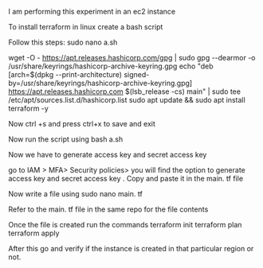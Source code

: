 I am performing this experiment in an  ec2 instance

To install terraform in linux
create a bash script

Follow this steps:
sudo nano a.sh

wget -O - https://apt.releases.hashicorp.com/gpg | sudo gpg --dearmor -o /usr/share/keyrings/hashicorp-archive-keyring.gpg
echo "deb [arch=$(dpkg --print-architecture) signed-by=/usr/share/keyrings/hashicorp-archive-keyring.gpg] https://apt.releases.hashicorp.com $(lsb_release -cs) main" | sudo tee /etc/apt/sources.list.d/hashicorp.list
sudo apt update && sudo apt install terraform -y

Now ctrl +s and press ctrl+x to save and exit

Now run the script using
bash a.sh

Now we have to generate access key and secret access key

go to IAM > MFA> Security policies> you will find the option to generate access key and secret access key . Copy and paste it in the main. tf file

Now write a file using
sudo nano main. tf

Refer to the main. tf file in the same repo for the file contents

Once the file is created
run the commands
terraform init
terraform plan
terraform apply

After this go and verify if the instance is created in that particular region or not.
